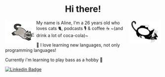 <h1 align="center">Hi there!</h1>

<img src="https://raw.githubusercontent.com/alineescobar/alineescobar/main/caos.png" width="20%" alt="Desenho de um gato pelo siames" align="left"/>
<img src="https://raw.githubusercontent.com/alineescobar/alineescobar/main/peralta.png" width="20%" alt="Desenho de um gato pelo frajola" align="right"/>

My name is Aline, I'm a 26 years old who loves cats 🐈, podcasts 🎙️ & coffee ☕ ~(and drink a lot of coca-cola)~

📖 I love learning new languages, not only programming languages!

Currently i'm learning to play bass as a hobby 🎸


[![Linkedin Badge](https://img.shields.io/badge/-Linkedin-blue?style=flat-square&logo=Linkedin&logoColor=white&link=https://www.linkedin.com/in/aline-osana-escobar-77425b184/)](https://www.linkedin.com/in/aline-osana-escobar-77425b184/)


<!--
**alineescobar/alineescobar** is a ✨ _special_ ✨ repository because its `README.md` (this file) appears on your GitHub profile.

Here are some ideas to get you started:

- 🔭 I’m currently working on ...
- 🌱 I’m currently learning ...
- 👯 I’m looking to collaborate on ...
- 🤔 I’m looking for help with ...
- 💬 Ask me about ...
- 📫 How to reach me: ...
- 😄 Pronouns: ...
- ⚡ Fun fact: ...
-->
